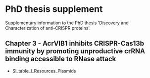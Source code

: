 # PhD thesis supplement
Supplementary information to the PhD thesis 'Discovery and Characterization of anti-CRISPR proteins'.

## Chapter 3 - AcrVIB1 inhibits CRISPR-Cas13b immunity by promoting unproductive crRNA binding accessible to RNase attack
   - SI_table_I_Resources_Plasmids
